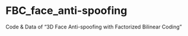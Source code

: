 # FBC_face_anti-spoofing
Code &amp; Data of “3D Face Anti-spoofing with Factorized Bilinear Coding”
